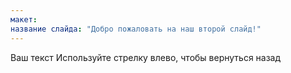 ```yaml
---
макет: 
название слайда: "Добро пожаловать на наш второй слайд!"
---
```

Ваш текст
Используйте стрелку влево, чтобы вернуться назад
